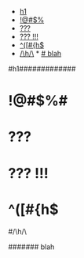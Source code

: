 <!--TOC-->
* <a href="#h1">h1</a>
* <a href="#href">!@#$%</a>
* <a href="#href-1">???</a>
* <a href="#--">???  !!!</a>
* <a href="#h">^([#{h$</a>
* <a href="#h-1">/\\h/\\</a>
          * <a href="#-blah"># blah</a>


<a name="h1"></a>
#h1#############

<a name="href"></a>
# !@#$%#

<a name="href-1"></a>
# ???

<a name="--"></a>
# ???  !!!

<a name="h"></a>
# ^([#{h$

<a name="h-1"></a>
#/\h/\

<a name="-blah"></a>
####### blah
